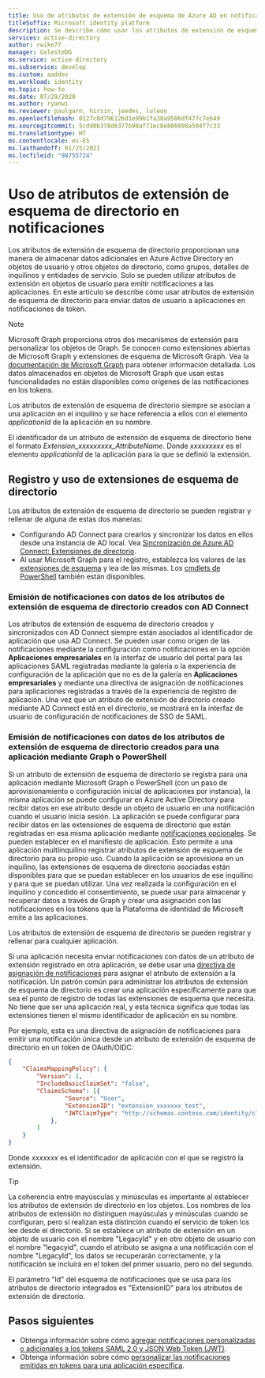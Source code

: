 ```yaml
---
title: Uso de atributos de extensión de esquema de Azure AD en notificaciones
titleSuffix: Microsoft identity platform
description: Se describe cómo usar los atributos de extensión de esquema de directorio para enviar datos de usuario a aplicaciones en notificaciones de token.
services: active-directory
author: rwike77
manager: CelesteDG
ms.service: active-directory
ms.subservice: develop
ms.custom: aaddev
ms.workload: identity
ms.topic: how-to
ms.date: 07/29/2020
ms.author: ryanwi
ms.reviewer: paulgarn, hirsin, jeedes, luleon
ms.openlocfilehash: 0127c8d796126d1e99b1fa38a9506df477c7eb49
ms.sourcegitcommit: 5cdd0b378d6377b98af71ec8e886098a504f7c33
ms.translationtype: HT
ms.contentlocale: es-ES
ms.lasthandoff: 01/25/2021
ms.locfileid: "98755724"
---
```

# <a name="using-directory-schema-extension-attributes-in-claims"></a>Uso de atributos de extensión de esquema de directorio en notificaciones

Los atributos de extensión de esquema de directorio proporcionan una manera de almacenar datos adicionales en Azure Active Directory en objetos de usuario y otros objetos de directorio, como grupos, detalles de inquilinos y entidades de servicio.  Solo se pueden utilizar atributos de extensión en objetos de usuario para emitir notificaciones a las aplicaciones. En este artículo se describe cómo usar atributos de extensión de esquema de directorio para enviar datos de usuario a aplicaciones en notificaciones de token.

> [!NOTE]
> Microsoft Graph proporciona otros dos mecanismos de extensión para personalizar los objetos de Graph. Se conocen como extensiones abiertas de Microsoft Graph y extensiones de esquema de Microsoft Graph. Vea la [documentación de Microsoft Graph](/graph/extensibility-overview) para obtener información detallada. Los datos almacenados en objetos de Microsoft Graph que usan estas funcionalidades no están disponibles como orígenes de las notificaciones en los tokens.

Los atributos de extensión de esquema de directorio siempre se asocian a una aplicación en el inquilino y se hace referencia a ellos con el elemento *applicationId* de la aplicación en su nombre.

El identificador de un atributo de extensión de esquema de directorio tiene el formato *Extension_xxxxxxxxx_AttributeName*.  Donde *xxxxxxxxx* es el elemento *applicationId* de la aplicación para la que se definió la extensión.

## <a name="registering-and-using-directory-schema-extensions"></a>Registro y uso de extensiones de esquema de directorio
Los atributos de extensión de esquema de directorio se pueden registrar y rellenar de alguna de estas dos maneras:

- Configurando AD Connect para crearlos y sincronizar los datos en ellos desde una instancia de AD local. Vea [Sincronización de Azure AD Connect: Extensiones de directorio](../hybrid/how-to-connect-sync-feature-directory-extensions.md).
- Al usar Microsoft Graph para el registro, establezca los valores de las [extensiones de esquema](/graph/extensibility-overview) y lea de las mismas. Los [cmdlets de PowerShell](/powershell/azure/active-directory/using-extension-attributes-sample) también están disponibles.

### <a name="emitting-claims-with-data-from-directory-schema-extension-attributes-created-with-ad-connect"></a>Emisión de notificaciones con datos de los atributos de extensión de esquema de directorio creados con AD Connect
Los atributos de extensión de esquema de directorio creados y sincronizados con AD Connect siempre están asociados al identificador de aplicación que usa AD Connect. Se pueden usar como origen de las notificaciones mediante la configuración como notificaciones en la opción **Aplicaciones empresariales** en la interfaz de usuario del portal para las aplicaciones SAML registradas mediante la galería o la experiencia de configuración de la aplicación que no es de la galería en **Aplicaciones empresariales** y mediante una directiva de asignación de notificaciones para aplicaciones registradas a través de la experiencia de registro de aplicación.  Una vez que un atributo de extensión de directorio creado mediante AD Connect está en el directorio, se mostrará en la interfaz de usuario de configuración de notificaciones de SSO de SAML.

### <a name="emitting-claims-with-data-from-directory-schema-extension-attributes-created-for-an-application-using-graph-or-powershell"></a>Emisión de notificaciones con datos de los atributos de extensión de esquema de directorio creados para una aplicación mediante Graph o PowerShell
Si un atributo de extensión de esquema de directorio se registra para una aplicación mediante Microsoft Graph o PowerShell (con un paso de aprovisionamiento o configuración inicial de aplicaciones por instancia), la misma aplicación se puede configurar en Azure Active Directory para recibir datos en ese atributo desde un objeto de usuario en una notificación cuando el usuario inicia sesión.  La aplicación se puede configurar para recibir datos en las extensiones de esquema de directorio que están registradas en esa misma aplicación mediante [notificaciones opcionales](active-directory-optional-claims.md#configuring-directory-extension-optional-claims).  Se pueden establecer en el manifiesto de aplicación.  Esto permite a una aplicación multiinquilino registrar atributos de extensión de esquema de directorio para su propio uso. Cuando la aplicación se aprovisiona en un inquilino, las extensiones de esquema de directorio asociadas están disponibles para que se puedan establecer en los usuarios de ese inquilino y para que se puedan utilizar.  Una vez realizada la configuración en el inquilino y concedido el consentimiento, se puede usar para almacenar y recuperar datos a través de Graph y crear una asignación con las notificaciones en los tokens que la Plataforma de identidad de Microsoft emite a las aplicaciones.

Los atributos de extensión de esquema de directorio se pueden registrar y rellenar para cualquier aplicación.

Si una aplicación necesita enviar notificaciones con datos de un atributo de extensión registrado en otra aplicación, se debe usar una [directiva de asignación de notificaciones](active-directory-claims-mapping.md) para asignar el atributo de extensión a la notificación.  Un patrón común para administrar los atributos de extensión de esquema de directorio es crear una aplicación específicamente para que sea el punto de registro de todas las extensiones de esquema que necesita.  No tiene que ser una aplicación real, y esta técnica significa que todas las extensiones tienen el mismo identificador de aplicación en su nombre.

Por ejemplo, esta es una directiva de asignación de notificaciones para emitir una notificación única desde un atributo de extensión de esquema de directorio en un token de OAuth/OIDC:

```json
{
    "ClaimsMappingPolicy": {
        "Version": 1,
        "IncludeBasicClaimSet": "false",
        "ClaimsSchema": [{
                "Source": "User",
                "ExtensionID": "extension_xxxxxxx_test",
                "JWTClaimType": "http://schemas.contoso.com/identity/claims/exampleclaim"
            },
        ]
    }
}
```

Donde *xxxxxxx* es el identificador de aplicación con el que se registró la extensión.

> [!TIP]
> La coherencia entre mayúsculas y minúsculas es importante al establecer los atributos de extensión de directorio en los objetos.  Los nombres de los atributos de extensión no distinguen mayúsculas y minúsculas cuando se configuran, pero sí realizan esta distinción cuando el servicio de token los lee desde el directorio.  Si se establece un atributo de extensión en un objeto de usuario con el nombre "LegacyId" y en otro objeto de usuario con el nombre "legacyid", cuando el atributo se asigna a una notificación con el nombre "LegacyId", los datos se recuperarán correctamente, y la notificación se incluirá en el token del primer usuario, pero no del segundo.
>
> El parámetro "Id" del esquema de notificaciones que se usa para los atributos de directorio integrados es "ExtensionID" para los atributos de extensión de directorio.

## <a name="next-steps"></a>Pasos siguientes
- Obtenga información sobre cómo [agregar notificaciones personalizadas o adicionales a los tokens SAML 2.0 y JSON Web Token (JWT)](active-directory-optional-claims.md).
- Obtenga información sobre cómo [personalizar las notificaciones emitidas en tokens para una aplicación específica](active-directory-claims-mapping.md).